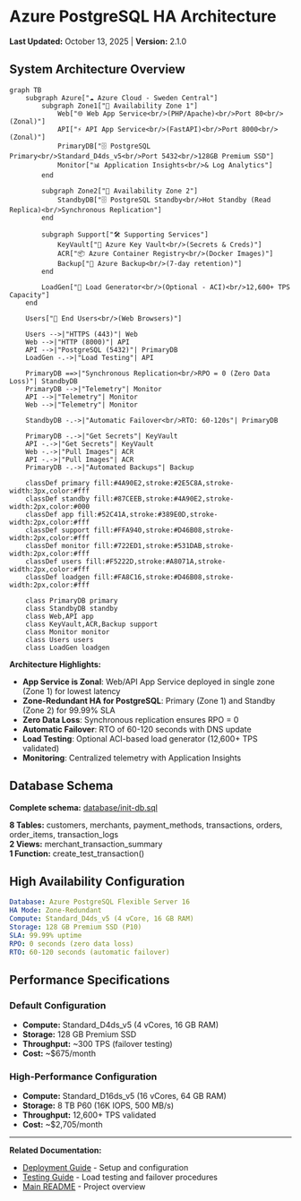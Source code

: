 # Azure PostgreSQL HA Architecture

**Last Updated:** October 13, 2025 | **Version:** 2.1.0

## System Architecture Overview

```mermaid
graph TB
    subgraph Azure["☁️ Azure Cloud - Sweden Central"]
        subgraph Zone1["🔵 Availability Zone 1"]
            Web["🌐 Web App Service<br/>(PHP/Apache)<br/>Port 80<br/>(Zonal)"]
            API["⚡ API App Service<br/>(FastAPI)<br/>Port 8000<br/>(Zonal)"]
            PrimaryDB["🗄️ PostgreSQL Primary<br/>Standard_D4ds_v5<br/>Port 5432<br/>128GB Premium SSD"]
            Monitor["📊 Application Insights<br/>& Log Analytics"]
        end
        
        subgraph Zone2["🔷 Availability Zone 2"]
            StandbyDB["🗄️ PostgreSQL Standby<br/>Hot Standby (Read Replica)<br/>Synchronous Replication"]
        end
        
        subgraph Support["🛠️ Supporting Services"]
            KeyVault["🔐 Azure Key Vault<br/>(Secrets & Creds)"]
            ACR["📦 Azure Container Registry<br/>(Docker Images)"]
            Backup["💾 Azure Backup<br/>(7-day retention)"]
        end
        
        LoadGen["🔄 Load Generator<br/>(Optional - ACI)<br/>12,600+ TPS Capacity"]
    end
    
    Users["👥 End Users<br/>(Web Browsers)"]
    
    Users -->|"HTTPS (443)"| Web
    Web -->|"HTTP (8000)"| API
    API -->|"PostgreSQL (5432)"| PrimaryDB
    LoadGen -.->|"Load Testing"| API
    
    PrimaryDB ==>|"Synchronous Replication<br/>RPO = 0 (Zero Data Loss)"| StandbyDB
    PrimaryDB -->|"Telemetry"| Monitor
    API -->|"Telemetry"| Monitor
    Web -->|"Telemetry"| Monitor
    
    StandbyDB -.->|"Automatic Failover<br/>RTO: 60-120s"| PrimaryDB
    
    PrimaryDB -.->|"Get Secrets"| KeyVault
    API -.->|"Get Secrets"| KeyVault
    Web -.->|"Pull Images"| ACR
    API -.->|"Pull Images"| ACR
    PrimaryDB -.->|"Automated Backups"| Backup
    
    classDef primary fill:#4A90E2,stroke:#2E5C8A,stroke-width:3px,color:#fff
    classDef standby fill:#87CEEB,stroke:#4A90E2,stroke-width:2px,color:#000
    classDef app fill:#52C41A,stroke:#389E0D,stroke-width:2px,color:#fff
    classDef support fill:#FFA940,stroke:#D46B08,stroke-width:2px,color:#fff
    classDef monitor fill:#722ED1,stroke:#531DAB,stroke-width:2px,color:#fff
    classDef users fill:#F5222D,stroke:#A8071A,stroke-width:2px,color:#fff
    classDef loadgen fill:#FA8C16,stroke:#D46B08,stroke-width:2px,color:#fff
    
    class PrimaryDB primary
    class StandbyDB standby
    class Web,API app
    class KeyVault,ACR,Backup support
    class Monitor monitor
    class Users users
    class LoadGen loadgen
```

**Architecture Highlights:**
- **App Service is Zonal**: Web/API App Service deployed in single zone (Zone 1) for lowest latency
- **Zone-Redundant HA for PostgreSQL**: Primary (Zone 1) and Standby (Zone 2) for 99.99% SLA
- **Zero Data Loss**: Synchronous replication ensures RPO = 0
- **Automatic Failover**: RTO of 60-120 seconds with DNS update
- **Load Testing**: Optional ACI-based load generator (12,600+ TPS validated)
- **Monitoring**: Centralized telemetry with Application Insights

## Database Schema

**Complete schema:** [database/init-db.sql](../database/init-db.sql)

**8 Tables:** customers, merchants, payment_methods, transactions, orders, order_items, transaction_logs  
**2 Views:** merchant_transaction_summary  
**1 Function:** create_test_transaction()

## High Availability Configuration

```yaml
Database: Azure PostgreSQL Flexible Server 16
HA Mode: Zone-Redundant
Compute: Standard_D4ds_v5 (4 vCore, 16 GB RAM)
Storage: 128 GB Premium SSD (P10)
SLA: 99.99% uptime
RPO: 0 seconds (zero data loss)
RTO: 60-120 seconds (automatic failover)
```

## Performance Specifications

### Default Configuration
- **Compute:** Standard_D4ds_v5 (4 vCores, 16 GB RAM)
- **Storage:** 128 GB Premium SSD
- **Throughput:** ~300 TPS (failover testing)
- **Cost:** ~$675/month

### High-Performance Configuration  
- **Compute:** Standard_D16ds_v5 (16 vCores, 64 GB RAM)
- **Storage:** 8 TB P60 (16K IOPS, 500 MB/s)
- **Throughput:** 12,600+ TPS validated
- **Cost:** ~$2,705/month

---

**Related Documentation:**
- [Deployment Guide](deployment-guide.md) - Setup and configuration
- [Testing Guide](testing-guide.md) - Load testing and failover procedures
- [Main README](../README.md) - Project overview